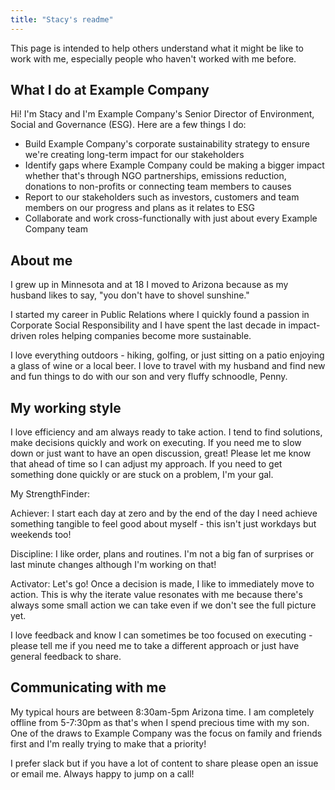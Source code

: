 ```yaml
---
title: "Stacy's readme"
---
```


This page is intended to help others understand what it might be like to work with me, especially people who haven't worked with me before.

## What I do at Example Company

Hi! I'm Stacy and I'm Example Company's Senior Director of Environment, Social and Governance (ESG). Here are a few things I do:

- Build Example Company's corporate sustainability strategy to ensure we're creating long-term impact for our stakeholders
- Identify gaps where Example Company could be making a bigger impact whether that's through NGO partnerships, emissions reduction, donations to non-profits or connecting team members to causes
- Report to our stakeholders such as investors, customers and team members on our progress and plans as it relates to ESG
- Collaborate and work cross-functionally with just about every Example Company team

## About me

I grew up in Minnesota and at 18 I moved to Arizona because as my husband likes to say, "you don't have to shovel sunshine."

I started my career in Public Relations where I quickly found a passion in Corporate Social Responsibility and I have spent the last decade in impact-driven roles helping companies become more sustainable.

I love everything outdoors - hiking, golfing, or just sitting on a patio enjoying a glass of wine or a local beer. I love to travel with my husband and find new and fun things to do with our son and very fluffy schnoodle, Penny.

## My working style

I love efficiency and am always ready to take action. I tend to find solutions, make decisions quickly and work on executing. If you need me to slow down or just want to have an open discussion, great! Please let me know that ahead of time so I can adjust my approach. If you need to get something done quickly or are stuck on a problem, I'm your gal.

My StrengthFinder:

Achiever: I start each day at zero and by the end of the day I need achieve something tangible to feel good about myself - this isn't just workdays but weekends too!

Discipline: I like order, plans and routines. I'm not a big fan of surprises or last minute changes although I'm working on that!

Activator: Let's go! Once a decision is made, I like to immediately move to action. This is why the iterate value resonates with me because there's always some small action we can take even if we don't see the full picture yet.

I love feedback and know I can sometimes be too focused on executing - please tell me if you need me to take a different approach or just have general feedback to share.

## Communicating with me

My typical hours are between 8:30am-5pm Arizona time. I am completely offline from 5-7:30pm as that's when I spend precious time with my son. One of the draws to Example Company was the focus on family and friends first and I'm really trying to make that a priority!

I prefer slack but if you have a lot of content to share please open an issue or email me. Always happy to jump on a call!

